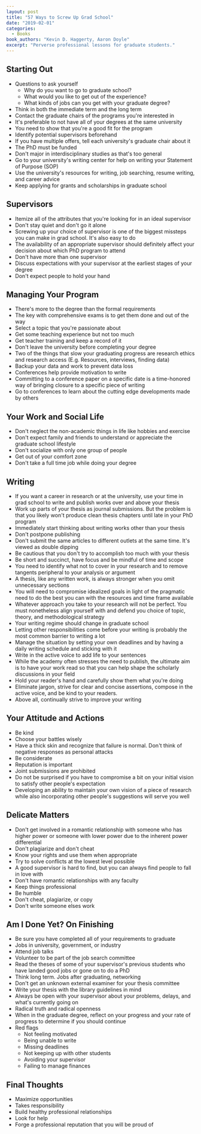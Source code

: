 ```yaml
---
layout: post
title: "57 Ways to Screw Up Grad School"
date: "2019-02-01"
categories:
  - Books
book_authors: "Kevin D. Haggerty, Aaron Doyle"
excerpt: "Perverse professional lessons for graduate students."
---
```


## Starting Out

- Questions to ask yourself
    - Why do you want to go to graduate school?
    - What would you like to get out of the experience?
    - What kinds of jobs can you get with your graduate degree?
- Think in both the immediate term and the long term
- Contact the graduate chairs of the programs you're interested in
- It's preferable to not have all of your degrees at the same university
- You need to show that you're a good fit for the program
- Identify potential supervisors beforehand
- If you have multiple offers, tell each university's graduate chair about it
- The PhD must be funded
- Don't major in interdisciplinary studies as that's too general
- Go to your university's writing center for help on writing your Statement of Purpose (SOP)
- Use the university's resources for writing, job searching, resume writing, and career advice
- Keep applying for grants and scholarships in graduate school

## Supervisors

- Itemize all of the attributes that you're looking for in an ideal supervisor
- Don't stay quiet and don't go it alone
- Screwing up your choice of supervisor is one of the biggest missteps you can make in grad school. It's also easy to do
- The availability of an appropriate supervisor should definitely affect your decision about which PhD program to attend
- Don't have more than one supervisor
- Discuss expectations with your supervisor at the earliest stages of your degree
- Don't expect people to hold your hand

## Managing Your Program

- There's more to the degree than the formal requirements
- The key with comprehensive exams is to get them done and out of the way
- Select a topic that you're passionate about
- Get some teaching experience but not too much
- Get teacher training and keep a record of it
- Don't leave the university before completing your degree
- Two of the things that slow your graduating progress are research ethics and research access (E.g. Resources, interviews, finding data)
- Backup your data and work to prevent data loss
- Conferences help provide motivation to write
- Committing to a conference paper on a specific date is a time-honored way of bringing closure to a specific piece of writing
- Go to conferences to learn about the cutting edge developments made by others

## Your Work and Social Life

- Don't neglect the non-academic things in life like hobbies and exercise
- Don't expect family and friends to understand or appreciate the graduate school lifestyle
- Don't socialize with only one group of people
- Get out of your comfort zone
- Don't take a full time job while doing your degree

## Writing

- If you want a career in research or at the university, use your time in grad school to write and publish works over and above your thesis
- Work up parts of your thesis as journal submissions. But the problem is that you likely won't produce clean thesis chapters until late in your PhD program
- Immediately start thinking about writing works other than your thesis
- Don't postpone publishing
- Don't submit the same articles to different outlets at the same time. It's viewed as double dipping
- Be cautious that you don't try to accomplish too much with your thesis
- Be short and succinct, have focus and be mindful of time and scope
- You need to identify what not to cover in your research and to remove tangents peripheral to your analysis or argument
- A thesis, like any written work, is always stronger when you omit unnecessary sections
- You will need to compromise idealized goals in light of the pragmatic need to do the best you can with the resources and time frame available
- Whatever approach you take to your research will not be perfect. You must nonetheless align yourself with and defend you choice of topic, theory, and methodological strategy
- Your writing regime should change in graduate school
- Letting other responsibilities come before your writing is probably the most common barrier to writing a lot
- Manage the situation by setting your own deadlines and by having a daily writing schedule and sticking with it
- Write in the active voice to add life to your sentences
- While the academy often stresses the need to publish, the ultimate aim is to have your work read so that you can help shape the scholarly discussions in your field
- Hold your reader's hand and carefully show them what you're doing
- Eliminate jargon, strive for clear and concise assertions, compose in the active voice, and be kind to your readers.
- Above all, continually strive to improve your writing

## Your Attitude and Actions

- Be kind
- Choose your battles wisely
- Have a thick skin and recognize that failure is normal. Don't think of negative responses as personal attacks
- Be considerate
- Reputation is important
- Joint submissions are prohibited
- Do not be surprised if you have to compromise a bit on your initial vision to satisfy other people's expectation
- Developing an ability to maintain your own vision of a piece of research while also incorporating other people's suggestions will serve you well

## Delicate Matters

- Don't get involved in a romantic relationship with someone who has higher power or someone with lower power due to the inherent power differential
- Don't plagiarize and don't cheat
- Know your rights and use them when appropriate
- Try to solve conflicts at the lowest level possible
- A good supervisor is hard to find, but you can always find people to fall in love with
- Don't have romantic relationships with any faculty
- Keep things professional
- Be humble
- Don't cheat, plagiarize, or copy
- Don't write someone elses work

## Am I Done Yet? On Finishing

- Be sure you have completed all of your requirements to graduate
- Jobs in university, government, or industry
- Attend job talks
- Volunteer to be part of the job search committee
- Read the theses of some of your supervisor's previous students who have landed good jobs or gone on to do a PhD
- Think long term. Jobs after graduating, networking
- Don't get an unknown external examiner for your thesis committee
- Write your thesis with the library guidelines in mind
- Always be open with your supervisor about your problems, delays, and what's currently going on
- Radical truth and radical openness
- When in the graduate degree, reflect on your progress and your rate of progress to determine if you should continue
- Red flags
    - Not feeling motivated
    - Being unable to write
    - Missing deadlines
    - Not keeping up with other students
    - Avoiding your supervisor
    - Failing to manage finances

## Final Thoughts

- Maximize opportunities
- Takes responsibility
- Build healthy professional relationships
- Look for help
- Forge a professional reputation that you will be proud of
